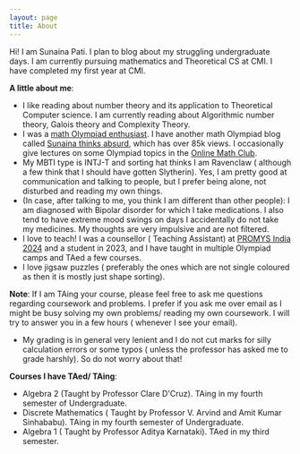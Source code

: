 ```yaml
---
layout: page
title: About
---
```



Hi! I am Sunaina Pati. I plan to blog about my struggling undergraduate days. I am currently pursuing mathematics and Theoretical CS at CMI. I have completed my first year at CMI. 

**A little about me**:
- I like reading about number theory and its application to Theoretical Computer science. I am currently reading about Algorithmic number theory, Galois theory and Complexity Theory.
- I was a [math Olympiad enthusiast](https://www.egmo.org/people/person2282/). I have another math Olympiad blog called [Sunaina thinks absurd](https://sunainalovesmath.blogspot.com/), which has over 85k views. I occasionally give lectures on some Olympiad topics in the [Online Math Club](https://www.youtube.com/c/onlinemathclub).
- My MBTI type is INTJ-T and sorting hat thinks I am Ravenclaw ( although a few think that I should have gotten Slytherin). Yes, I am pretty good at communication and talking to people, but I prefer being alone, not disturbed and reading my own things.
- (In case, after talking to me, you think I am different than other people): I am diagnosed with Bipolar disorder for which I take medications. I also tend to have extreme mood swings on days I accidentally do not take my medicines. My thoughts are very impulsive and are not filtered. 
- I love to teach! I was a counsellor ( Teaching Assistant) at [PROMYS India 2024](https://promys-india.org/) and a student in 2023, and I have taught in multiple Olympiad camps and TAed a few courses.
- I love jigsaw puzzles ( preferably the ones which are not single coloured as then it is mostly just shape sorting).

**Note**: If I am TAing your course, please feel free to ask me questions regarding coursework and problems. I prefer if you ask me over email as I might be busy solving my own problems/ reading my own coursework. I will try to answer you in a few hours ( whenever I see your email).
- My grading is in general very lenient and I do not cut marks for silly calculation errors or some typos ( unless the professor has asked me to grade harshly). So do not worry about that!

**Courses I have TAed/ TAing**:
- Algebra 2 (Taught by Professor Clare D'Cruz). TAing in my fourth semester of Undergraduate.
- Discrete Mathematics ( Taught by Professor V. Arvind and Amit Kumar Sinhababu). TAing in my fourth semester of Undergraduate.
- Algebra 1 ( Taught by Professor Aditya Karnataki). TAed in my third semester.




